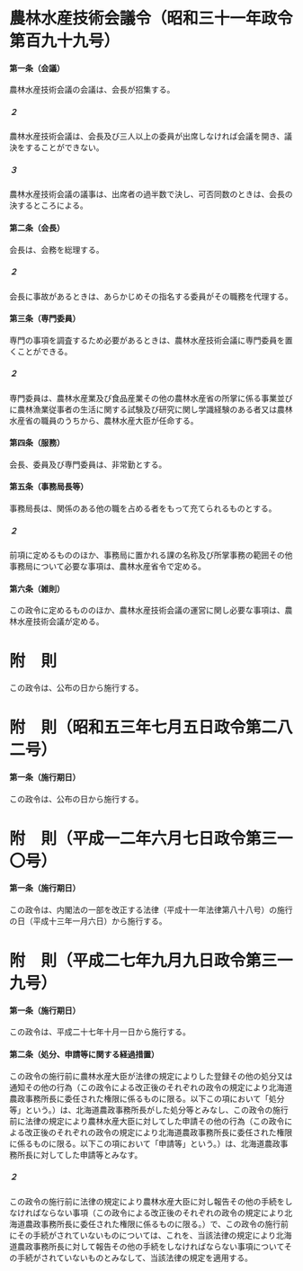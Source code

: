 # 農林水産技術会議令（昭和三十一年政令第百九十九号）
#### 第一条（会議）
農林水産技術会議の会議は、会長が招集する。
##### ２
農林水産技術会議は、会長及び三人以上の委員が出席しなければ会議を開き、議決をすることができない。
##### ３
農林水産技術会議の議事は、出席者の過半数で決し、可否同数のときは、会長の決するところによる。
#### 第二条（会長）
会長は、会務を総理する。
##### ２
会長に事故があるときは、あらかじめその指名する委員がその職務を代理する。
#### 第三条（専門委員）
専門の事項を調査するため必要があるときは、農林水産技術会議に専門委員を置くことができる。
##### ２
専門委員は、農林水産業及び食品産業その他の農林水産省の所掌に係る事業並びに農林漁業従事者の生活に関する試験及び研究に関し学識経験のある者又は農林水産省の職員のうちから、農林水産大臣が任命する。
#### 第四条（服務）
会長、委員及び専門委員は、非常勤とする。
#### 第五条（事務局長等）
事務局長は、関係のある他の職を占める者をもって充てられるものとする。
##### ２
前項に定めるもののほか、事務局に置かれる課の名称及び所掌事務の範囲その他事務局について必要な事項は、農林水産省令で定める。
#### 第六条（雑則）
この政令に定めるもののほか、農林水産技術会議の運営に関し必要な事項は、農林水産技術会議が定める。
# 附　則
この政令は、公布の日から施行する。
# 附　則（昭和五三年七月五日政令第二八二号）
#### 第一条（施行期日）
この政令は、公布の日から施行する。
# 附　則（平成一二年六月七日政令第三一〇号）
#### 第一条（施行期日）
この政令は、内閣法の一部を改正する法律（平成十一年法律第八十八号）の施行の日（平成十三年一月六日）から施行する。
# 附　則（平成二七年九月九日政令第三一九号）
#### 第一条（施行期日）
この政令は、平成二十七年十月一日から施行する。
#### 第二条（処分、申請等に関する経過措置）
この政令の施行前に農林水産大臣が法律の規定によりした登録その他の処分又は通知その他の行為（この政令による改正後のそれぞれの政令の規定により北海道農政事務所長に委任された権限に係るものに限る。以下この項において「処分等」という。）は、北海道農政事務所長がした処分等とみなし、この政令の施行前に法律の規定により農林水産大臣に対してした申請その他の行為（この政令による改正後のそれぞれの政令の規定により北海道農政事務所長に委任された権限に係るものに限る。以下この項において「申請等」という。）は、北海道農政事務所長に対してした申請等とみなす。
##### ２
この政令の施行前に法律の規定により農林水産大臣に対し報告その他の手続をしなければならない事項（この政令による改正後のそれぞれの政令の規定により北海道農政事務所長に委任された権限に係るものに限る。）で、この政令の施行前にその手続がされていないものについては、これを、当該法律の規定により北海道農政事務所長に対して報告その他の手続をしなければならない事項についてその手続がされていないものとみなして、当該法律の規定を適用する。
